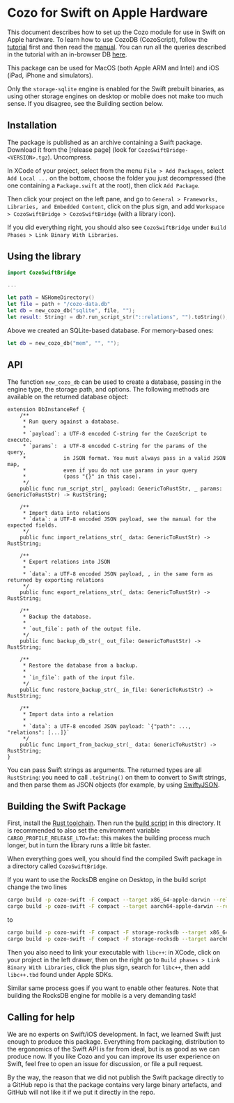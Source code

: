 # Cozo for Swift on Apple Hardware

This document describes how to set up the Cozo module for use in Swift on Apple hardware.
To learn how to use CozoDB (CozoScript), follow
the [tutorial](https://nbviewer.org/github/cozodb/cozo-docs/blob/main/tutorial/tutorial.ipynb)
first and then read the [manual](https://cozodb.github.io/current/manual/). You can run all the queries
described in the tutorial with an in-browser DB [here](https://cozodb.github.io/wasm-demo/).

This package can be used for MacOS (both Apple ARM and Intel) and iOS (iPad, iPhone and simulators).

Only the `storage-sqlite` engine is enabled for the Swift prebuilt binaries, as using
other storage engines on desktop or mobile does not make too much sense. If you disagree,
see the Building section below.

## Installation

The package is published as an archive containing a Swift package.
Download it from the [release page] (look for `CozoSwiftBridge-<VERSION>.tgz`).
Uncompress.

In XCode of your project, select from the menu `File > Add Packages`,
select `Add Local ...` on the bottom, choose the folder you just decompressed 
(the one containing a `Package.swift` at the root), then click `Add Package`.

Then click your project on the left pane, and go to 
`General > Frameworks, Libraries, and Embedded Content`,
click on the plus sign, and add `Workspace > CozoSwiftBridge > CozoSwiftBridge` 
(with a library icon).

If you did everything right, you should also see `CozoSwiftBridge` under 
`Build Phases > Link Binary With Libraries`.

## Using the library

```swift
import CozoSwiftBridge

...

let path = NSHomeDirectory()
let file = path + "/cozo-data.db"
let db = new_cozo_db("sqlite", file, "");
let result: String! = db?.run_script_str("::relations", "").toString();
```
Above we created an SQLite-based database. For memory-based ones:
```swift
let db = new_cozo_db("mem", "", "");
```

## API

The function `new_cozo_db` can be used to create a database, passing in the engine type,
the storage path, and options.
The following methods are available on the returned database object:
```
extension DbInstanceRef {
    /**
     * Run query against a database.
     *
     * `payload`: a UTF-8 encoded C-string for the CozoScript to execute.
     * `params`:  a UTF-8 encoded C-string for the params of the query,
     *            in JSON format. You must always pass in a valid JSON map,
     *            even if you do not use params in your query
     *            (pass "{}" in this case).
     */
    public func run_script_str(_ payload: GenericToRustStr, _ params: GenericToRustStr) -> RustString;
    
    /**
     * Import data into relations
     * `data`: a UTF-8 encoded JSON payload, see the manual for the expected fields.
     */
    public func import_relations_str(_ data: GenericToRustStr) -> RustString;
    
    /**
     * Export relations into JSON
     *
     * `data`: a UTF-8 encoded JSON payload, , in the same form as returned by exporting relations
     */
    public func export_relations_str(_ data: GenericToRustStr) -> RustString;
   
    /**
     * Backup the database.
     *
     * `out_file`: path of the output file.
     */
    public func backup_db_str(_ out_file: GenericToRustStr) -> RustString;
    
    /**
     * Restore the database from a backup.
     *
     * `in_file`: path of the input file.
     */
    public func restore_backup_str(_ in_file: GenericToRustStr) -> RustString;
    
    /**
     * Import data into a relation
     *
     * `data`: a UTF-8 encoded JSON payload: `{"path": ..., "relations": [...]}`
     */
    public func import_from_backup_str(_ data: GenericToRustStr) -> RustString;
}
```
You can pass Swift strings as arguments. The returned types are all `RustString`:
you need to call `.toString()` on them to convert to Swift strings, and then parse them
as JSON objects (for example, by using [SwiftyJSON](https://github.com/SwiftyJSON/SwiftyJSON).

## Building the Swift Package

First, install the [Rust toolchain](https://rustup.rs). 
Then run the [build script](build-rust.sh) in this directory. 
It is recommended to also set the environment variable `CARGO_PROFILE_RELEASE_LTO=fat`:
this makes the building process much longer, but in turn the library runs a little bit faster.

When everything goes well, you should find the compiled Swift package in a directory called
`CozoSwiftBridge`.

If you want to use the RocksDB engine on Desktop, in the build script change the two lines
```bash
cargo build -p cozo-swift -F compact --target x86_64-apple-darwin --release
cargo build -p cozo-swift -F compact --target aarch64-apple-darwin --release
```
to
```bash
cargo build -p cozo-swift -F compact -F storage-rocksdb --target x86_64-apple-darwin --release
cargo build -p cozo-swift -F compact -F storage-rocksdb --target aarch64-apple-darwin --release
```

Then you also need to link your executable with `libc++`: in XCode, click on your project
in the left drawer, then on the right go to `Build phases > Link Binary With Libraries`,
click the plus sign, search for `libc++`, then add `libc++.tbd` found under Apple SDKs.

Similar same process goes if you want to enable other features. Note that building the
RocksDB engine for mobile is a very demanding task!

## Calling for help

We are no experts on Swift/iOS development. In fact, we learned Swift just enough to produce
this package. Everything from packaging, distribution to the ergonomics of the Swift API is
far from ideal, but is as good as we can produce now. If you like Cozo and you can improve 
its user experience on Swift, feel free to open an issue for discussion, or file a pull request.

By the way, the reason that we did not publish the Swift package directly to a GitHub repo is
that the package contains very large binary artefacts, and GitHub will not like it if we put it
directly in the repo.
